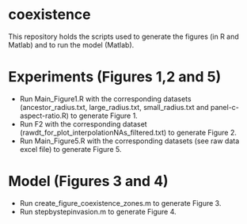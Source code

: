 # coexistence
This repository holds the scripts used to generate the figures (in R and Matlab) and to run the model (Matlab). 

# Experiments (Figures 1,2 and 5)
  - Run Main_Figure1.R with the corresponding datasets (ancestor_radius.txt, large_radius.txt, small_radius.txt and panel-c-aspect-ratio.R) to generate Figure 1. 
  - Run F2 with the corresponding dataset (rawdt_for_plot_interpolationNAs_filtered.txt) to generate Figure 2.
  - Run Main_Figure5.R with the corresponding datasets (see raw data excel file) to generate Figure 5.

# Model (Figures 3 and 4)
  - Run create_figure_coexistence_zones.m to generate Figure 3. 
  - Run stepbystepinvasion.m to generate Figure 4.


